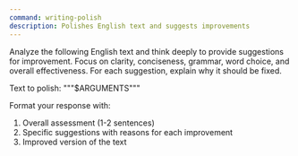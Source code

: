 ```yaml
---
command: writing-polish
description: Polishes English text and suggests improvements
---
```


Analyze the following English text and think deeply to provide suggestions for improvement. Focus on clarity, conciseness, grammar, word choice, and overall effectiveness. For each suggestion, explain why it should be fixed.

Text to polish:
"""$ARGUMENTS"""

Format your response with:
1. Overall assessment (1-2 sentences)
2. Specific suggestions with reasons for each improvement
3. Improved version of the text